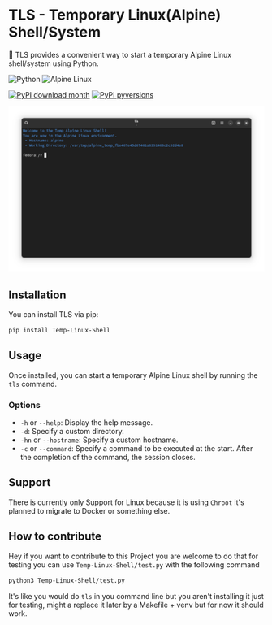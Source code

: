 # TLS - Temporary Linux(Alpine) Shell/System

🚀 TLS provides a convenient way to start a temporary Alpine Linux shell/system using Python.

![Python](https://img.shields.io/badge/python-3670A0?style=for-the-badge&logo=python&logoColor=ffdd54) ![Alpine Linux](https://img.shields.io/badge/Alpine_Linux-%230D597F.svg?style=for-the-badge&logo=alpine-linux&logoColor=white)

[![PyPI download month](https://img.shields.io/pypi/dm/Temp-Linux-Shell.svg)](https://pypi.python.org/pypi/Temp-Linux-Shell/) [![PyPI pyversions](https://img.shields.io/pypi/pyversions/Temp-Linux-Shell.svg)](https://pypi.python.org/pypi/Temp-Linux-Shell//)

![Screenshot of TLS](https://github.com/Noriskky/TLS/blob/main/pictures/screenshot.png?raw=true) 

## Installation

You can install TLS via pip:

```bash
pip install Temp-Linux-Shell
```

## Usage

Once installed, you can start a temporary Alpine Linux shell by running the `tls` command.

### Options

- `-h` or `--help`: Display the help message.
- `-d`: Specify a custom directory.
- `-hn` or `--hostname`: Specify a custom hostname.
- `-c` or `--command`: Specify a command to be executed at the start. After the completion of the command, the session closes.

## Support

There is currently only Support for Linux because it is using ``Chroot`` it's planned to migrate to Docker or something else.

## How to contribute

Hey if you want to contribute to this Project you are welcome to do that
for testing you can use ``Temp-Linux-Shell/test.py`` with the following command

```bash
python3 Temp-Linux-Shell/test.py
```

It's like you would do ``tls`` in you command line but you aren't installing it just for testing, might a replace it later by a Makefile + venv but for now it should work.